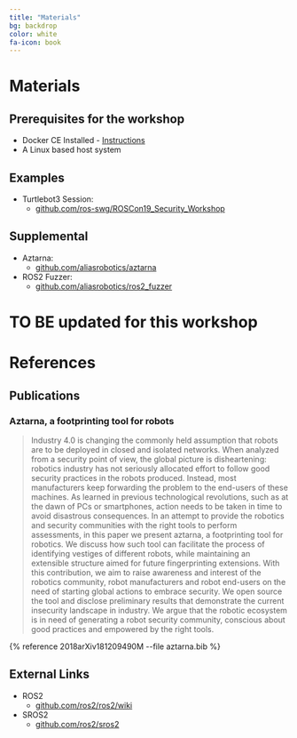 ```yaml
---
title: "Materials"
bg: backdrop
color: white
fa-icon: book
---
```


# Materials


## Prerequisites for the workshop

* Docker CE Installed - [Instructions](https://docs.docker.com/install/linux/docker-ce/ubuntu/)
* A Linux based host system

## Examples

* Turtlebot3 Session:
  * [github.com/ros-swg/ROSCon19_Security_Workshop](https://github.com/ros-swg/ROSCon19_Security_Workshop)


## Supplemental

* Aztarna:
  * [github.com/aliasrobotics/aztarna](https://github.com/aliasrobotics/aztarna)
* ROS2 Fuzzer:
  * [github.com/aliasrobotics/ros2_fuzzer](https://github.com/aliasrobotics/ros2_fuzzer)


# **TO BE updated for this workshop**



# References


## Publications

### Aztarna, a footprinting tool for robots

> Industry 4.0 is changing the commonly held assumption that robots are to be deployed in closed and isolated networks. When analyzed from a security point of view, the global picture is disheartening: robotics industry has not seriously allocated effort to follow good security practices in the robots produced. Instead, most manufacturers keep forwarding the problem to the end-users of these machines. As learned in previous technological revolutions, such as at the dawn of PCs or smartphones, action needs to be taken in time to avoid disastrous consequences. In an attempt to provide the robotics and security communities with the right tools to perform assessments, in this paper we present aztarna, a footprinting tool for robotics. We discuss how such tool can facilitate the process of identifying vestiges of different robots, while maintaining an extensible structure aimed for future fingerprinting extensions. With this contribution, we aim to raise awareness and interest of the robotics community, robot manufacturers and robot end-users on the need of starting global actions to embrace security. We open source the tool and disclose preliminary results that demonstrate the current insecurity landscape in industry. We argue that the robotic ecosystem is in need of generating a robot security community, conscious about good practices and empowered by the right tools.

{% reference 2018arXiv181209490M --file aztarna.bib %}

## External Links

* ROS2
  * [github.com/ros2/ros2/wiki](https://index.ros.org/doc/ros2/)
* SROS2
  * [github.com/ros2/sros2](https://github.com/ros2/sros2)
